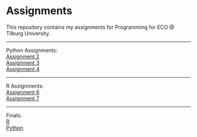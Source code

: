 # Assignments
This repository contains my assignments for Programming for ECO @ Tilburg University.

-----
Python Assignments:  
[Assignment 2](https://github.com/BornaMD/Assignments/blob/master/assignment2.ipynb)  
[Assignment 3](https://github.com/BornaMD/Assignments/blob/master/assignment3.ipynb)  
[Assignment 4](https://github.com/BornaMD/Assignments/blob/master/assignment4.ipynb)

-----
R Assignments:  
[Assignment 6](https://github.com/BornaMD/Assignments/blob/master/Graded_assignment1.ipynb)  
[Assignment 7](https://github.com/BornaMD/Assignments/blob/master/Graded_assignment_2.ipynb)

-----
Finals:  
[R](https://github.com/BornaMD/Assignments/blob/master/Exam_student(2).ipynb)  
[Python](https://github.com/BornaMD/Assignments/blob/master/exam_june_7_2018.ipynb)
